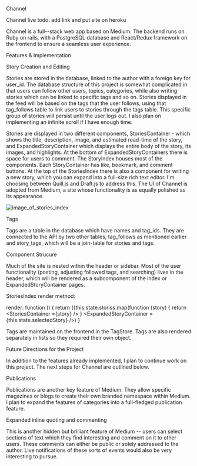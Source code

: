 Channel

Channel live todo: add link and put site on heroku

Channel is a full--stack web app based on Medium. The backend runs on Ruby on rails, with a PostgreSQL database and React/Redux framework on the frontend to ensure a seamless user experience.

Features & Implementation

Story Creation and Editing

Stories are stored in the database, linked to the author with a foreign key for user_id. The database structure of this project is somewhat complicated in that users can follow other users, topics, categories, while also writing stories which can be linked to specific tags and so on. Stories displayed in the feed will be based on the tags that the user follows, using that tag_follows table to link users to stories through the tags table. This specific group of stories will persist until the user logs out. I also plan on implementing an infinite scroll if I have enough time.

Stories are displayed in two different components, StoriesContainer - which shows the title, description, image, and estimated read-time of the story, and ExpandedStoryContainer which displays the entire body of the story, its images, and highlights. At the bottom of ExpandedStoryContainers there is space for users to comment. The StoryIndex houses most of the components. Each StoryContainer has like, bookmark, and comment buttons. At the top of the StoriesIndex there is also a component for writing a new story, which you can expand into a full-size rich text editor. I'm choosing between Quill.js and Draft.js to address this. The UI of Channel is adopted from Medium, a site whose functionality is as equally polished as its appearance.

![image_of_stories_index](./wireframes/home_logged_in.png)

Tags

Tags are a table in the database which have names and tag_ids. They are connected to the API by two other tables, tag_follows as mentioned earlier and story_tags, which will be a join-table for stories and tags.

Component Strucure

Much of the site is nested within the header or sidebar. Most of the user functionality (posting, adjusting followed tags, and searching) lives in the header, which will be rendered as a subcomponent of the index or ExpandedStoryContainer pages.

StoriesIndex render method:

render: function () {
  return ({this.state.storiss.map(function (story) {
    return <StoriesContainer ={story} />
  }
  <ExpandedStoryContainer ={this.state.selectedStory} />)
}

Tags are maintained on the frontend in the TagStore. Tags are also rendered separately in lists so they required their own object.

Future Directions for the Project

In addition to the features already implemented, I plan to continue work on this project. The next steps for Channel are outlined below.

Publications

Publications are another key feature of Medium. They allow specific magazines or blogs to create their own branded namespace within Medium. I plan to expand the features of categories into a full-fledged publication feature.

Expanded inline quoting and commenting

This is another hidden but brilliant feature of Medium -- users can select sections of text which they find interesting and comment on it to other users. These comments can either be public or solely addressed to the author. Live notifications of these sorts of events would also be very interesting to pursue.
